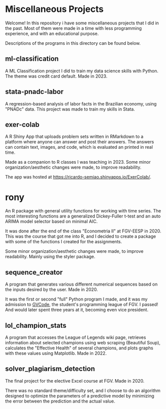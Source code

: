 # Miscellaneous Projects

Welcome! In this repository i have some miscellaneous projects that I did in the past. Most of them were made in a time with less programming experience, and with an educational purpose.

Descriptions of the programs in this directory can be found below.


## ml-classification
A ML Classification project I did to train my data science skills with Python. The theme was credit card default. Made in 2023.


## stata-pnadc-labor
A regression-based analysis of labor facts in the Brazilian economy, using "PNADc" data. This project was made to train my skills in Stata.


## exer-colab
A R Shiny App that uploads problem sets written in RMarkdown to a platform where anyone can answer and post their answers. The answers can contain text, images, and code, which is evaluated an printed in real time.

Made as a companion to R classes I was teaching in 2023. Some minor organization/aesthetic changes were made, to improve readability.

The app was hosted at https://ricardo-semiao.shinyapps.io/ExerColab/.


# rony
An R package with general utility functions for working with time series. The most interesting functions are a generalized Dickey-Fuller t-test and an auto ARIMA model selector based on minimal AIC.

It was done after the end of the class "Econometria II" at FGV-EESP in 2020. This was the course that got me into R, and I decided to create a package with some of the functions I created for the assignments.

Some minor organization/aesthetic changes were made, to improve readability. Mainly using the styler package.


## sequence_creator
A program that generates various different numerical sequences based on the inputs desired by the user. Made in 2020.

It was the first or second "full" Python program I made, and it was my admission to [GVCode](https://www.linkedin.com/company/fgvcode), the student's programming league of FGV. I passed! And would later spent three years at it, becoming even vice president.


## lol_champion_stats
A program that accesses the League of Legends wiki page, retrieves information about selected champions using web scraping (Beautiful Soup), calculates the "Effective Health" of several champions, and plots graphs with these values using Matplotlib. Made in 2022.


## solver_plagiarism_detection
The final project for the elective Excel course at FGV. Made in 2020.

There was no standard theme/difficulty set, and I choose to do an algorithm designed to optimize the parameters of a predictive model by minimizing the error between the prediction and the actual value.
